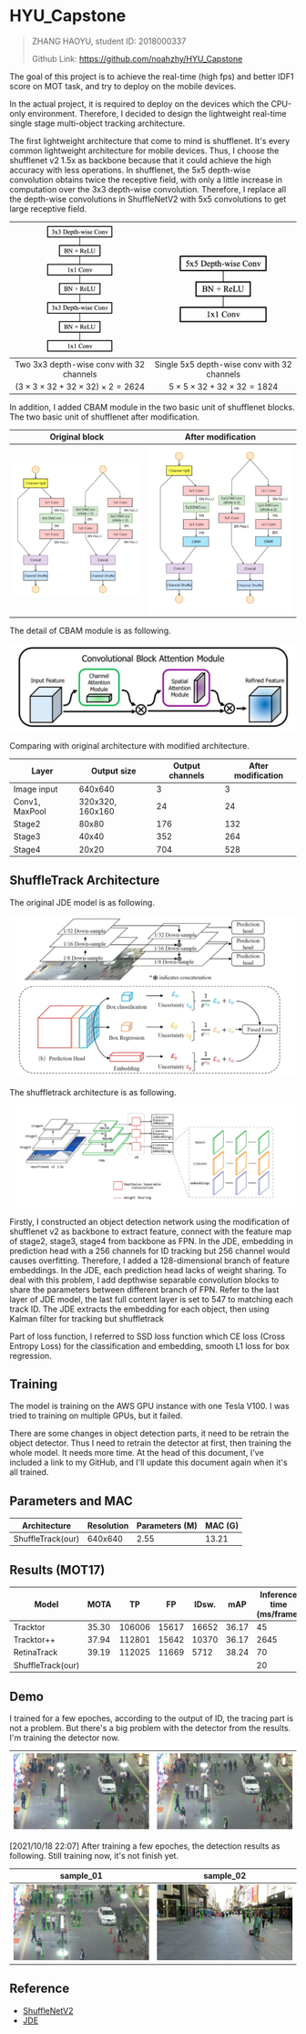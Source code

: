 # HYU_Capstone

> ZHANG HAOYU, student ID: 2018000337
>
> Github Link: https://github.com/noahzhy/HYU_Capstone



The goal of this project is to achieve the real-time (high fps) and better IDF1 score on MOT task, and try to deploy on the mobile devices.

In the actual project, it is required to deploy on the devices which the CPU-only environment. Therefore, I decided to design the lightweight real-time single stage multi-object tracking architecture.

The first lightweight architecture that come to mind is shufflenet. It's every common lightweight architecture for mobile devices. Thus, I choose the shufflenet v2 1.5x as backbone because that it could achieve the high accuracy with less operations. In shufflenet, the 5x5 depth-wise convolution obtains twice the receptive field, with only a little  increase in computation over the 3x3 depth-wise convolution. Therefore, I replace all the depth-wise convolutions in ShuffleNetV2 with 5x5 convolutions to get large receptive field.

| <img src="images/3x3_2.png" alt="3x3_2" style="zoom:50%;" /> | <img src="images/5x5.png" alt="5x5" style="zoom:67%;" /> |
| :------------------------------------------------------------: | :--------------------------------------------------------: |
| Two 3x3 depth-wise conv with 32 channels                     | Single 5x5 depth-wise conv with 32 channels              |
| $(3\times3\times32+32\times32)\times2=2624$                  | $5\times5\times32+32\times32=1824$                       |

In addition, I added CBAM module in the two basic unit of shufflenet blocks. The two basic unit of shufflenet after modification.

| Original block                                               | After modification                                           |
| :-: | :-: |
| <img src="images/3x3.png" alt="3x3_unit" style="zoom:60%" /> | <img src="images/5x5_unit.png" alt="5x5_unit" style="zoom:60%" /> |

The detail of CBAM module is as following.

<img src="images/fig1.jpg" alt="fig1" style="zoom:50%;" />



Comparing with original architecture with modified architecture.

| Layer           | Output size   | Output channels | After modification |
| --------------- | ------------- | --------------- | -------------- |
| Image input     | 640x640       | 3               | 3              |
| Conv1, MaxPool  | 320x320, 160x160 | 24              | 24          |
| Stage2          | 80x80         | 176             | 132            |
| Stage3          | 40x40         | 352             | 264            |
| Stage4          | 20x20         | 704             | 528            |



## ShuffleTrack Architecture

The original JDE model is as following.

<img src="images/JDE.jpg" alt="JDE" style="zoom:50%;" />

The shuffletrack architecture is as following.

![architecture](images/architecture.png)

Firstly, I constructed an object detection network using the modification of shufflenet v2 as backbone to extract feature, connect with the feature map of stage2, stage3, stage4 from backbone as FPN. In the JDE, embedding in prediction head with a 256 channels for ID tracking but 256 channel would causes overfitting. Therefore, I added a 128-dimensional branch of feature embeddings. In the JDE, each prediction head lacks of weight sharing. To deal with this problem, I add depthwise separable convolution blocks to share the parameters between different branch of FPN. Refer to the last layer of JDE model, the last full content layer is set to 547 to matching each track ID. The JDE extracts the embedding for each object, then using Kalman filter for tracking but shuffletrack 

Part of loss function, I referred to SSD loss function which CE loss (Cross Entropy Loss) for the classification and embedding, smooth L1 loss for box regression.



## Training

The model is training on the AWS GPU instance with one Tesla V100. I was tried to training on multiple GPUs, but it failed.

There are some changes in object detection parts, it need to be retrain the object detector. Thus I need to retrain the detector at first, then training the whole model. It needs more time. At the head of this document, I've included a link to my GitHub, and I'll update this document again when it's all trained.




## Parameters and MAC

| Architecture      | Resolution |  Parameters (M) | MAC (G) |
| ----------------- | ---------- | --------------- | ------- |
| ShuffleTrack(our) | 640x640    | 2.55            | 13.21   |



## Results (MOT17)

| Model             |MOTA|TP|FP|IDsw.|mAP|Inference time (ms/frame)|
| ----------------- | ----- | ----- |------| ----- | ----- |---|
| Tracktor          |35.30|106006|15617|16652|36.17|45|
| Tracktor++        |37.94|112801|15642|10370|36.17|2645|
| RetinaTrack       |39.19|112025|11669|5712|38.24|70|
| ShuffleTrack(our) |       |       | | | |20|



## Demo

I trained for a few epoches, according to the output of ID, the tracing part is not a problem. But there's a big problem with the detector from the results. I'm training the detector now.

| ![result_01](images/result_01.jpg) | ![result_02](images/result_02.jpg) |
| ----------------------------------------------------------- | ----------------------------------------------------------- |

[2021/10/18 22:07] After training a few epoches, the detection results as following. Still training now, it's not finish yet.

| sample_01                 | sample_02           |
| :-----------------------: | :-----------------: |
| <img src="images/trained_detector.jpg" alt="trained_detector" style="zoom: 33%;" /> | <img src="images/trained_detector_02.jpg" alt="trained_detector" style="zoom: 33%;" /> |



## Reference

* [ShuffleNetV2](docs/shuffleNetV2.pdf)
* [JDE](https://arxiv.org/pdf/1909.12605v1.pdf)

